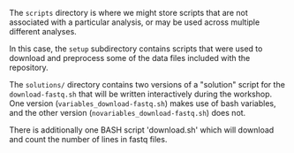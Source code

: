 The `scripts` directory is where we might store scripts that are not associated with a particular analysis, or may be used across multiple different analyses.

In this case, the `setup` subdirectory contains scripts that were used to download and preprocess some of the data files included with the repository.

The `solutions/` directory contains two versions of a "solution" script for the `download-fastq.sh` that will be written interactively during the workshop.
One version (`variables_download-fastq.sh`) makes use of bash variables, and the other version (`novariables_download-fastq.sh`) does not. 

There is additionally one BASH script 'download.sh' which will download and count the number of lines in fastq files.
